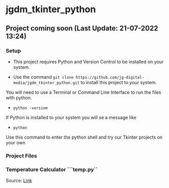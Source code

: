 # jgdm_tkinter_python

## Project coming soon (**Last Update:** 21-07-2022 13:24)

### Setup

+ This project requires Python and Version Control to be installed on your system.

+ Use the command `git clone https://github.com/jg-digital-media/jgdm_tkinter_python.git` to install this project to your system.

You will need to use a Terminal or Command Line Interface to run the files with python.

+ `python -versiom`

If Python is installed to your system you will se a message like 

+ `python`

Use this command to enter the python shell and try our Tkinter projects on your own


### Project Files


### Temperature Calculator  ```temp.py``

Source: [Link](https://realpython.com/python-gui-tkinter/)

